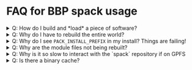 # FAQ for BBP spack usage


<details>
  <summary>Q: How do I build and *load* a piece of software?</summary>

  We'll install `Ed(1)`, the standard editor.

  Make sure you're setup as per [this](https://github.com/BlueBrain/spack#building-software-on-bluebrain5).

  Specifically that you have the `spack` git repo on the `develop` branch,
  and have created and linked the files into `~/.spack/`

  ```console
  spack install ed
  ```

  This produces output, and should end with something like:
  `$SPACK_INSTALL_PREFIX/linux-rhel7-x86_64/gcc-6.4.0/ed-1.4-35jlkv`

  One can then run `ed` with
  ```
  $SPACK_INSTALL_PREFIX/linux-rhel7-x86_64/gcc-6.4.0/ed-1.4-35jlkv/ed
  ```

  More complex packages will have an environment that needs to be setup by
  the module system.
  To find the module that was built, issue:
  ```
  spack module tcl find --full-path ed
  ```

  At which point, you should be able to:
  ```
  module load $path_from_above
  ```
</details>

<details>
  <summary>Q: Why do I have to rebuild the entire world?</summary>

  If you are on the `BB5`, you shouldn't need to.

  As [described here](https://github.com/BlueBrain/spack#building-software-on-bluebrain5),
  one can use the system packages available with an appropriate
  `~/.spack/packages.yaml` and `~/.spack/upstreams.yaml`.
</details>

<details>
  <summary>Q: Why do I see <code>PACK_INSTALL_PREFIX</code> in my install?  Things are failing!</summary>

  It is expected that the environment variable `$SPACK_INSTALL_PREFIX` is defined.
  If it isn't you, may be getting weird expansions from that.
</details>

<details>
  <summary>Q: Why are the module files not being rebuilt?</summary>

  The `spack module tcl refresh` command respects a blacklists that are in:
  * `~/.spack/modules.yaml`

  Examples from our deployment workflow can be found in:
  * `spack/deploy/configs/applications/modules.yaml`
  * `spack/deploy/configs/serial-libraries/modules.yaml`

  Run `spack --debug module tcl refresh` and search for the module you
  expect to be built.
  Modify the blacklist to have the module built.
</details>

<details>
  <summary>Q: Why is it so slow to interact with the `spack` repository if on GPFS</summary>

  Make sure the `spack` repo is checked out in a subdirectory of `$HOME`.
  The `spack` repository is quite large, and when it is checked out under a
  `/gpfs/bbp.cscs.ch/project/*` directory, performance can be 10x slower
  than on the SSD provided storage of `$HOME`.
</details>

<details>
  <summary>Q: Is there a binary cache?</summary>

  We currently have a binary cache for central deployment only. As
  universally relocatable binaries are very fragile, we do not support
  binary caches for end-users.

  Please make sure you have setup the correct configurations in:
  * `~/.spack/packages.yaml`
  * `~/.spack/upstreams.yaml`
  to avoid rebuilding packages that have already been build centrally.
</details>

